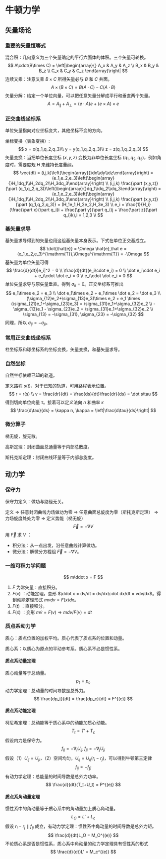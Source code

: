 # 牛顿力学

## 矢量场论

### 重要的矢量恒等式

混合积：几何意义为三个矢量确定的平行六面体的体积。三个矢量可轮换。
$$
A\cdot(B\times C) = 
\left|\begin{array}{}
A_x & A_y & A_z \\
B_x & B_y & B_z \\
C_x & C_y & C_z 
\end{array}\right|
$$
连续叉乘：注意叉乘 $B\times C$ 所得矢量必与 $B$ 和 $C$ 共面。
$$
A \times (B\times C) = B(A\cdot C) - C(A\cdot B)
$$
矢量分解：给定一个单位向量，可以把任意矢量分解成平行和垂直两个矢量。
$$
A = A_{\parallel} + A_{\perp} = (e\cdot A)e + (e\times A)\times e
$$

### 正交曲线坐标系

单位矢量指向对应坐标变大，其他坐标不变的方向。

坐标变换（表象变换）:
$$
x = x(q_1,q_2,q_3)\\
y = y(q_1,q_2,q_3)\\
z = z(q_1,q_2,q_3)
$$
矢量变换：当把单位长度坐标 $(x,y,z)$ 变换为非单位长度坐标 $(q_1,q_2,q_3)$，例如角度时，需要度规 $H$ 来维持长度量纲。
$$
\vec{dl} = (i,j,k)\left(\begin{array}{}dx\\dy\\dz\end{array}\right)
= (e_1,e_2,e_3)\left(\begin{array}{}H_1dq_1\\H_2dq_2\\H_3dq_3\end{array}\right) \\
(i,j,k) \frac{\part (x,y,z)}{\part (q_1,q_2,q_3)}\left(\begin{array}{}dq_1\\dq_2\\dq_3\end{array}\right)
= (e_1,e_2,e_3)\left(\begin{array}{}H_1dq_1\\H_2dq_2\\H_3dq_3\end{array}\right) \\
(i,j,k) \frac{\part (x,y,z)}{\part (q_1,q_2,q_3)} = (H_1e_1,H_2e_2,H_3e_3) \\
e_i = \frac{1}{H_i}(\frac{\part x}{\part q_i}i + \frac{\part y}{\part q_i}j + \frac{\part z}{\part q_i}k),i = 1,2,3 \\
$$

### 基矢量求导

基矢量求导得到的矢量也用这组基矢量本身表示。下式在单位正交基成立。
$$
\dot{\hat{e}} = \Omega \hat{e},\hat e = (e_1,e_2,e_3)^{\mathrm{T}},\Omega^{\mathrm{T}} = -\Omega
$$
基矢量为单位矢量可得
$$
\frac{d}{dt}|e_i|^2 = 0 \\
\frac{d}{dt}(e_i\cdot e_i) = 0 \\
\dot e_i\cdot e_i + e_i\cdot \dot e_i = 0 \\
 e_i\cdot \dot e_i = 0
$$
单位矢量求导与原矢量垂直。得到 $\sigma_{ii} = 0$。正交坐标系可推出
$$
e_1\times e_2 = e_3 \\
\dot e_1\times e_2 + e_1\times \dot e_2 = \dot e_3 \\
(\sigma_{12}e_2+\sigma_{13}e_3)\times e_2 + e_1 \times (\sigma_{21}e_1+\sigma_{23}e_3) = \sigma_{31}e_1+\sigma_{32}e_2 \\
-\sigma_{13}e_1 - \sigma_{23}e_2 = \sigma_{31}e_1+\sigma_{32}e_2 \\
\sigma_{13} = -\sigma_{31}, \sigma_{23} = -\sigma_{32}
$$
同理，所以 $\sigma_{ij} = -\sigma_{ji}$。

### 常用正交曲线坐标系

柱坐标系和球坐标系的坐标变换，矢量变换，和基矢量求导。

### 自然坐标

自然坐标依赖已知的轨道。

定义路程 $s(t)$，对于已知的轨道，可用路程表示位置。
$$
r = r(s) \\
v = \frac{dr}{dt} = \frac{ds}{dt}\frac{dr}{ds} = \dot s\tau
$$
得到切向单位向量 $\tau$。接着可以定义法向 $n$ 和曲率 $\kappa$
$$
\frac{d\tau}{ds} = \kappa n, \kappa = \left|\frac{d\tau}{ds}\right|
$$

### 微分算子

梯无旋，旋无散。

高斯定理：封闭曲面总通量等于内部总散度。

斯托克斯定理：封闭曲线环量等于内部总旋度。

## 动力学

### 保守力

保守力定义：做功与路径无关。

定义 $\Longrightarrow$ 任意封闭曲线力场做功为零 $\Longrightarrow$ 任意曲面总旋度为零（斯托克斯定理） $\Longrightarrow$ 力场旋度处处为零 $\Longrightarrow$ 定义势能（梯无旋）
$$
\vec F = -\nabla V
$$
用 $\vec F$ 求 $V$ ：

* 积分法：从一点出发，沿任意曲线计算做功。
* 微分法：解微分方程组 $\vec F = -\nabla V$。

### 一维可积力学问题

$$
m\ddot x = F
$$

1. $F$ 为常矢量：直接积分。
2. $F(x)$ ：动能定理。变形 $\ddot x = dv/dt = dv/dx\cdot dx/dt = vdv/dx$。得到动能定理形式 $mvdv = F(x)dx$。
3. $F(t)$ ：直接积分。
4. $F(\dot x)$ ：变形 $m\dot v = F(v) \Longrightarrow mdv/F(v) = dt$

### 质点系动力学

质心：质点位置的加权平均。质心代表了质点系的位置和动量。

质心系：以质心为原点的平动参考系。质心系不必是惯性系。

#### 质点系动量定理

质心动量等于总动量。
$$
p_t = p_c
$$
动力学定理：总动量的时间导数是总外力。
$$
\frac{dp_t}{dt} = \frac{dp_c}{dt} = F^{(e)}
$$

#### 质点系动能定理

柯尼希定理：总动能等于质心系中的动能加质心动能。
$$
T_t = T' + T_c
$$
假设内力是保守力。
$$
f_{ij} = -\nabla_i U_{ij},f_{ji} = -\nabla_j U_{ji}
$$
假设（1）$U_{ij} = U_{ji}$，（2）空间均匀，$U_{ij} = U_{ij}(r_i-r_j)$，可以得到牛顿第三定律
$$
f_{ij} = -f_{fi}
$$
有动力学定理：总能量的时间导数是总外力功率。
$$
\frac{d}{dt}(T_t+U_t) = P^{(e)}
$$

#### 质点系角动量定理

惯性系中的角动量等于质心系中的角动量加上质心角动量。
$$
L_O = L'+L_c
$$
假设 $r_i-r_j \parallel f_{ij}$ 成立，有动力学定理：惯性系中角动量的时间导数是总外力矩。
$$
\frac{d}{dt}L_O = M_O^{(e)}
$$
不论质心系是否是惯性系，质心系中角动量的动力学定理具有惯性系的形式
$$
\frac{d}{dt}L' = M_c^{(e)}
$$


